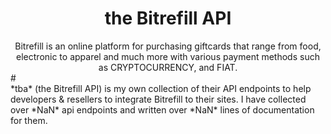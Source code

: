 <div align="center">
<h1> the Bitrefill API </h1>
Bitrefill is an online platform for purchasing giftcards that range from food, electronic to apparel and much more with various payment methods such as CRYPTOCURRENCY, and FIAT.
</div>
# 
<div>
  *tba* (the Bitrefill API) is my own collection of their API endpoints to help developers & resellers to integrate Bitrefill to their sites. I have collected over *NaN* api endpoints and written over *NaN* lines of documentation for them. 
</div>


